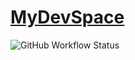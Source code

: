 # [MyDevSpace](.)

![GitHub Workflow Status](https://img.shields.io/github/actions/workflow/status/tnfssc/MyDevSpace/build-and-publish.yml?style=for-the-badge)

